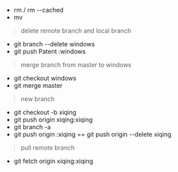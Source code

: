  - rm / rm --cached
 - mv 

> delete remote branch and local branch
 - git branch --delete windows
 - git push Patent :windows

> merge branch from master to windows
 - git checkout windows
 - git merge master


> new branch
 - git checkout -b xiqing
 - git push origin xiqing:xiqing
 - git branch -a 
 - git push origin :xiqing == git push origin --delete xiqing

> pull remote branch
 - git fetch origin xiqing:xiqing